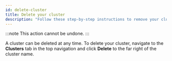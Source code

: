 ```yaml
---
id: delete-cluster
title: Delete your cluster
description: "Follow these step-by-step instructions to remove your cluster permanently."
---
```


:::note
This action cannot be undone.
:::

A cluster can be deleted at any time. To delete your cluster, navigate to the **Clusters** tab in the top navigation and click **Delete** to the far right of the cluster name.

